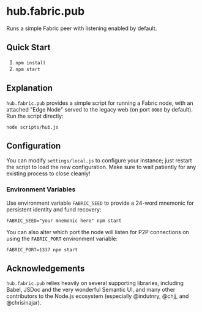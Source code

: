 # hub.fabric.pub
Runs a simple Fabric peer with listening enabled by default.

## Quick Start
1. `npm install`
2. `npm start`

## Explanation
`hub.fabric.pub` provides a simple script for running a Fabric node, with an
attached "Edge Node" served to the legacy web (on port `8080` by default). Run
the script directly:
```
node scripts/hub.js
```

## Configuration
You can modify `settings/local.js` to configure your instance; just restart the
script to load the new configuration. Make sure to wait patiently for any
existing process to close cleanly!

### Environment Variables
Use environment variable `FABRIC_SEED` to provide a 24-word mnemonic for
persistent identity and fund recovery:
```
FABRIC_SEED="your mnemonic here" npm start
```

You can also alter which port the node will listen for P2P connections on using
the `FABRIC_PORT` environment variable:
```
FABRIC_PORT=1337 npm start
```

## Acknowledgements
`hub.fabric.pub` relies heavily on several supporting libraries, including
Babel, JSDoc and the very wonderful Semantic UI, and many other contributors to
the Node.js ecosystem (especially @indutnry, @chjj, and @chrisinajar).
